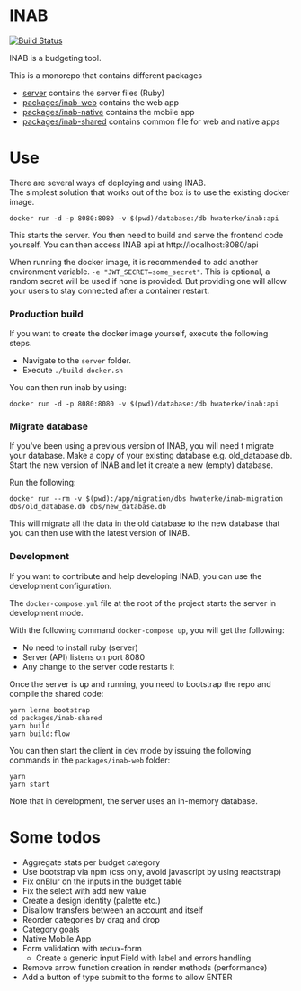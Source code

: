 # INAB

[![Build Status](https://img.shields.io/travis/hwaterke/inab/master.svg?style=flat-square)](https://travis-ci.org/hwaterke/inab)

INAB is a budgeting tool.

This is a monorepo that contains different packages

* [server](server) contains the server files (Ruby)
* [packages/inab-web](packages/inab-web) contains the web app
* [packages/inab-native](packages/inab-native) contains the mobile app
* [packages/inab-shared](packages/inab-shared) contains common file for web and native apps

# Use

There are several ways of deploying and using INAB.  
The simplest solution that works out of the box is to use the existing docker image.

```
docker run -d -p 8080:8080 -v $(pwd)/database:/db hwaterke/inab:api
```

This starts the server. You then need to build and serve the frontend code yourself.
You can then access INAB api at http://localhost:8080/api

When running the docker image, it is recommended to add another environment variable.
`-e "JWT_SECRET=some_secret"`.
This is optional, a random secret will be used if none is provided.
But providing one will allow your users to stay connected after a container restart.

### Production build

If you want to create the docker image yourself, execute the following steps.

* Navigate to the `server` folder.
* Execute `./build-docker.sh`

You can then run inab by using:

```
docker run -d -p 8080:8080 -v $(pwd)/database:/db hwaterke/inab:api
```

### Migrate database

If you've been using a previous version of INAB, you will need t migrate your database.
Make a copy of your existing database e.g. old_database.db.
Start the new version of INAB and let it create a new (empty) database.

Run the following:

```
docker run --rm -v $(pwd):/app/migration/dbs hwaterke/inab-migration dbs/old_database.db dbs/new_database.db
```

This will migrate all the data in the old database to the new database that you can then use with the latest version of INAB.

### Development

If you want to contribute and help developing INAB, you can use the development configuration.

The `docker-compose.yml` file at the root of the project starts the server in development mode.

With the following command `docker-compose up`, you will get the following:

* No need to install ruby (server)
* Server (API) listens on port 8080
* Any change to the server code restarts it

Once the server is up and running, you need to bootstrap the repo and compile the shared code:

```
yarn lerna bootstrap
cd packages/inab-shared
yarn build
yarn build:flow
```

You can then start the client in dev mode by issuing the following commands in the `packages/inab-web` folder:

```
yarn
yarn start
```

Note that in development, the server uses an in-memory database.

# Some todos

* Aggregate stats per budget category
* Use bootstrap via npm (css only, avoid javascript by using reactstrap)
* Fix onBlur on the inputs in the budget table
* Fix the select with add new value
* Create a design identity (palette etc.)
* Disallow transfers between an account and itself
* Reorder categories by drag and drop
* Category goals
* Native Mobile App
* Form validation with redux-form
  * Create a generic input Field with label and errors handling
* Remove arrow function creation in render methods (performance)
* Add a button of type submit to the forms to allow ENTER
